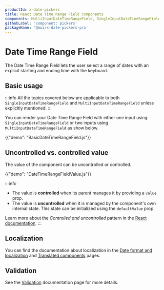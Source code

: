```yaml
---
productId: x-date-pickers
title: React Date Time Range Field components
components: MultiInputDateTimeRangeField, SingleInputDateTimeRangeField
githubLabel: 'component: pickers'
packageName: '@mui/x-date-pickers-pro'
---
```


# Date Time Range Field [<span class="plan-pro"></span>](/x/introduction/licensing/#pro-plan 'Pro plan')

<p class="description">The Date Time Range Field lets the user select a range of dates with an explicit starting and ending time with the keyboard.</p>

## Basic usage

:::info
All the topics covered below are applicable to both `SingleInputDateTimeRangeField` and `MultiInputDateTimeRangeField` unless explicitly mentioned.
:::

You can render your Date Time Range Field with either one input using `SingleInputDateTimeRangeField`
or two inputs using `MultiInputDateTimeRangeField` as show below.

{{"demo": "BasicDateTimeRangeField.js"}}

## Uncontrolled vs. controlled value

The value of the component can be uncontrolled or controlled.

{{"demo": "DateTimeRangeFieldValue.js"}}

:::info

- The value is **controlled** when its parent manages it by providing a `value` prop.
- The value is **uncontrolled** when it is managed by the component's own internal state. This state can be initialized using the `defaultValue` prop.

Learn more about the _Controlled and uncontrolled_ pattern in the [React documentation](https://react.dev/learn/sharing-state-between-components#controlled-and-uncontrolled-components).
:::

## Localization

You can find the documentation about localization in the [Date format and localization](/x/react-date-pickers/adapters-locale/) and [Translated components](/x/react-date-pickers/localization/) pages.

## Validation

See the [Validation](/x/react-date-pickers/validation/) documentation page for more details.
